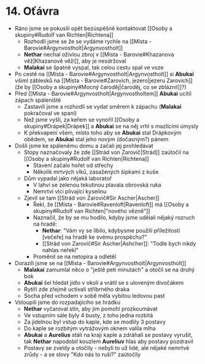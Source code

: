 # 14. Oťávra
- Ráno jsme se pokusili opět bezúspěšně kontaktovat [[Osoby a skupiny#Rudolf van Richten|Richtena]]
	- Rozhodli jsme se že se vydáme rychle na [[Místa - Barovie#Argynvostholt|Argynvostholt]]
	- **Nethar** nechal oživlou zbroj v [[Místa - Barovie#Khazanova věž|Khazanově věži]], aby je nesdržoval
	- **Malakai** se špatně vyspal, tak celou cestu spal ve voze
- Po cestě na [[Místa - Barovie#Argynvostholt|Argynvostholt]] si **Abukai** všiml záblesků na [[Místa - Barovie#Zarovich, jezero|jezeru Zarovich]] (že by [[Osoby a skupiny#Mocný čaroděj|čaroděj, co se zbláznil]]?)
- Před [[Místa - Barovie#Argynvostholt|Argynvostholtem]] **Abukai** ucítil zápach spáleniště
	- Zastavili jsme a rozhodli se vydat směrem k zápachu (**Malakai** pokračoval ve spaní)
	- Než jsme vyšli, za keřem se vynořil [[Osoby a skupiny#Drápek|Drápek]] a **Abukai** se na něj vrhl s mazlícími úmysly
	- K překvapení všem, místo toho aby se **Abukai** stal Drápkovým obědem, se **Abukai** stal jeho novým (dočasným?) pánem
- Došli jsme ke spálenému domu a začali jej prohledávat
	- Stopy naznačovaly že zde [[Strád von Zarovič|Strád]] zaútočil na [[Osoby a skupiny#Rudolf van Richten|Richtena]]
		- Stavení začalo hořet od střechy
		- Několik mrtvých vlků, zasažených šipkami z kuše
	- Dům vypadal jako nějaká laboratoř
		- V lahvi se zelenou tekutinou plavala obrovská ruka
		- Nemrtví vlci plivající kyselinu
	- Zjevil se tam [[Strád von Zarovič#Sir Ascher|Ascher]]
		- Řekl, že [[Místa - Barovie#Ravenloft|Ravenloft]] má [[Osoby a skupiny#Rudolf van Richten|"nového vězně"]]
		- Naznačil, že by se mu hodilo, kdyby jsme udělali nějaký rozruch na hradě:
			- **Nethar**: "Vám vy se líbilo, kdybysme použili příležitosti \[večeře] na hradě ke svému prospěchu?"
			- [[Strád von Zarovič#Sir Ascher|Ashcher]]: "Todle bych nikdy nahlas neřekl"
		- Proměnil se na netopíra a odletěl
- Dorazili jsme se na [[Místa - Barovie#Argynvostholt|Argynvostholt]]
	- **Malakai** zamumlal něco o "ještě peti minutách" a otočil se na druhý bok
	- **Abukai** šel hledat jídlo v okolí a vrátil se s uloveným divočákem
	- Rytíři zde zřejmě uctívali stříbrného draka
	- Socha před vchodem v sobě měla vybitou ledovou past 
- Vstoupili jsme do rozpadajícího se hrádku
	- **Nethar** vyčaroval stín, aby jim pomohl prozkoumávat
	- Ve vstupním sále byly 4 busty, z toho jedna rozbitá
	- Za jídelnou byl vstup do kaple, kde se modlily 3 postavy
	- Do kaple se rozbitým vytrážovým oknem valila mlha
	- **Abukai** a **Aurelius** stáli na kraji kaple a zdráhali se postavy vyrušit, tak **Nethar** napodobil kouzlem **Aureliuv** hlas aby postavy pozdravil
	- Postavy se zveldy a otočily - nebyli to už lidé, ale nějaké nemrtvé zrůdy - a se slovy "Kdo nás to ruší?" zaútočily